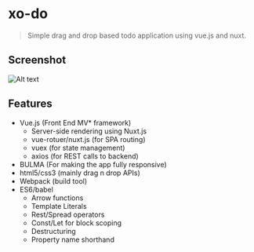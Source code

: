 # xo-do

> Simple drag and drop based todo application using vue.js and nuxt.

## Screenshot

![Alt text](http://unirazz.com/share/xodo.jpg "Todo")

## Features
- Vue.js (Front End MV* framework)
	- Server-side rendering using Nuxt.js
	- vue-rotuer/nuxt.js (for SPA routing)
	- vuex	(for state management)
	- axios (for REST calls to backend)
- BULMA (For making the app fully responsive)
- html5/css3 (mainly drag n drop APIs)
- Webpack (build tool)
- ES6/babel
	- Arrow functions
	- Template Literals
	- Rest/Spread operators
	- Const/Let for block scoping
	- Destructuring
	- Property name shorthand
